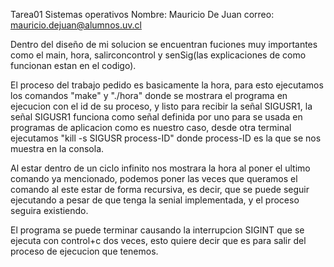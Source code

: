 Tarea01 Sistemas operativos
Nombre: Mauricio De Juan
correo: mauricio.dejuan@alumnos.uv.cl

Dentro del diseño de mi solucion se encuentran fuciones muy importantes como el main, hora, salirconcontrol y senSig(las explicaciones de como funcionan estan en el codigo).

El proceso del trabajo pedido es basicamente la hora, para esto ejecutamos los comandos "make" y "./hora" donde se mostrara el programa en ejecucion con el id de su proceso, y listo para recibir la señal SIGUSR1, la señal SIGUSR1 funciona como señal definida por uno para se usada en programas de aplicacion como es nuestro caso, desde otra terminal ejecutamos "kill -s SIGUSR process-ID" donde process-ID es la que se nos muestra en la consola. 

Al estar dentro de un ciclo infinito nos mostrara la hora al poner el ultimo comando ya mencionado, podemos poner las veces que queramos el comando al este estar de forma recursiva, es decir, que se puede seguir ejecutando a pesar de que tenga la senial implementada, y el proceso seguira existiendo.

El programa se puede terminar causando la interrupcion SIGINT que se ejecuta con control+c dos veces, esto quiere decir que es para salir del proceso de ejecucion que tenemos.
